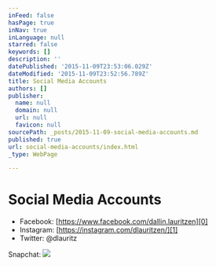 ```yaml
---
inFeed: false
hasPage: true
inNav: true
inLanguage: null
starred: false
keywords: []
description: ''
datePublished: '2015-11-09T23:53:06.029Z'
dateModified: '2015-11-09T23:52:56.789Z'
title: Social Media Accounts
authors: []
publisher:
  name: null
  domain: null
  url: null
  favicon: null
sourcePath: _posts/2015-11-09-social-media-accounts.md
published: true
url: social-media-accounts/index.html
_type: WebPage

---
```

# Social Media Accounts

* Facebook: [https://www.facebook.com/dallin.lauritzen][0]
* Instagram: [https://instagram.com/dlauritzen/][1]
* Twitter: @dlauritz

Snapchat:
![](https://the-grid-user-content.s3-us-west-2.amazonaws.com/aeb2d975-32f2-44d5-be8d-58aa7e5456fc.JPG)

[0]: https://www.facebook.com/dallin.lauritzen
[1]: https://instagram.com/dlauritzen/